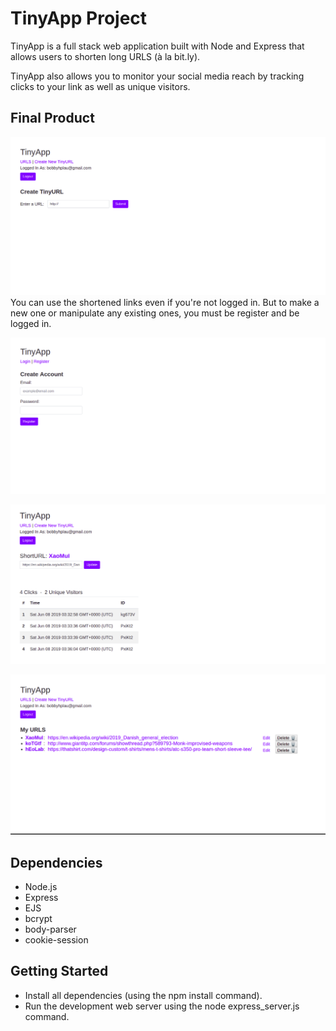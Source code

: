 # TinyApp Project

TinyApp is a full stack web application built with Node and Express that allows users to shorten long URLS (à la bit.ly).

TinyApp also allows you to monitor your social media reach by tracking clicks to your link as well as unique visitors.

## Final Product

!["Registration Page"](https://github.com/bobbyhplau/tiny-app/blob/master/docs/newurl-page.png?raw=true)
You can use the shortened links even if you're not logged in. But to make a new one or manipulate any existing ones, you must be register and be logged in.

![](https://github.com/bobbyhplau/tiny-app/blob/master/docs/register-page.png?raw=true)

![](https://github.com/bobbyhplau/tiny-app/blob/master/docs/shorturl-page.png?raw=true)

![](https://github.com/bobbyhplau/tiny-app/blob/master/docs/urls-page.png?raw=true)
## Dependencies

- Node.js
- Express
- EJS
- bcrypt
- body-parser
- cookie-session

## Getting Started

- Install all dependencies (using the npm install command).
- Run the development web server using the node express_server.js command.
